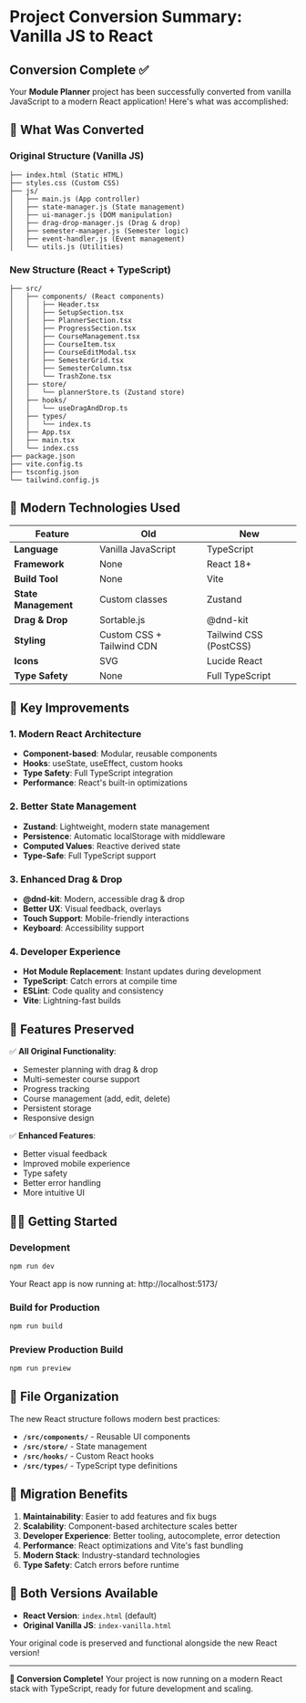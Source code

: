 # Project Conversion Summary: Vanilla JS to React

## Conversion Complete ✅

Your **Module Planner** project has been successfully converted from vanilla JavaScript to a modern React application! Here's what was accomplished:

## 🎯 What Was Converted

### **Original Structure (Vanilla JS)**
```
├── index.html (Static HTML)
├── styles.css (Custom CSS)
├── js/
│   ├── main.js (App controller)
│   ├── state-manager.js (State management)
│   ├── ui-manager.js (DOM manipulation)
│   ├── drag-drop-manager.js (Drag & drop)
│   ├── semester-manager.js (Semester logic)
│   ├── event-handler.js (Event management)
│   └── utils.js (Utilities)
```

### **New Structure (React + TypeScript)**
```
├── src/
│   ├── components/ (React components)
│   │   ├── Header.tsx
│   │   ├── SetupSection.tsx
│   │   ├── PlannerSection.tsx
│   │   ├── ProgressSection.tsx
│   │   ├── CourseManagement.tsx
│   │   ├── CourseItem.tsx
│   │   ├── CourseEditModal.tsx
│   │   ├── SemesterGrid.tsx
│   │   ├── SemesterColumn.tsx
│   │   └── TrashZone.tsx
│   ├── store/
│   │   └── plannerStore.ts (Zustand store)
│   ├── hooks/
│   │   └── useDragAndDrop.ts
│   ├── types/
│   │   └── index.ts
│   ├── App.tsx
│   ├── main.tsx
│   └── index.css
├── package.json
├── vite.config.ts
├── tsconfig.json
└── tailwind.config.js
```

## 🚀 Modern Technologies Used

| Feature | Old | New |
|---------|-----|-----|
| **Language** | Vanilla JavaScript | TypeScript |
| **Framework** | None | React 18+ |
| **Build Tool** | None | Vite |
| **State Management** | Custom classes | Zustand |
| **Drag & Drop** | Sortable.js | @dnd-kit |
| **Styling** | Custom CSS + Tailwind CDN | Tailwind CSS (PostCSS) |
| **Icons** | SVG | Lucide React |
| **Type Safety** | None | Full TypeScript |

## 🎨 Key Improvements

### **1. Modern React Architecture**
- **Component-based**: Modular, reusable components
- **Hooks**: useState, useEffect, custom hooks
- **Type Safety**: Full TypeScript integration
- **Performance**: React's built-in optimizations

### **2. Better State Management**
- **Zustand**: Lightweight, modern state management
- **Persistence**: Automatic localStorage with middleware
- **Computed Values**: Reactive derived state
- **Type-Safe**: Full TypeScript support

### **3. Enhanced Drag & Drop**
- **@dnd-kit**: Modern, accessible drag & drop
- **Better UX**: Visual feedback, overlays
- **Touch Support**: Mobile-friendly interactions
- **Keyboard**: Accessibility support

### **4. Developer Experience**
- **Hot Module Replacement**: Instant updates during development
- **TypeScript**: Catch errors at compile time
- **ESLint**: Code quality and consistency
- **Vite**: Lightning-fast builds

## 🎯 Features Preserved

✅ **All Original Functionality**:
- Semester planning with drag & drop
- Multi-semester course support
- Progress tracking
- Course management (add, edit, delete)
- Persistent storage
- Responsive design

✅ **Enhanced Features**:
- Better visual feedback
- Improved mobile experience
- Type safety
- Better error handling
- More intuitive UI

## 🏃‍♂️ Getting Started

### **Development**
```bash
npm run dev
```
Your React app is now running at: http://localhost:5173/

### **Build for Production**
```bash
npm run build
```

### **Preview Production Build**
```bash
npm run preview
```

## 📂 File Organization

The new React structure follows modern best practices:

- **`/src/components/`** - Reusable UI components
- **`/src/store/`** - State management
- **`/src/hooks/`** - Custom React hooks
- **`/src/types/`** - TypeScript type definitions

## 🔄 Migration Benefits

1. **Maintainability**: Easier to add features and fix bugs
2. **Scalability**: Component-based architecture scales better
3. **Developer Experience**: Better tooling, autocomplete, error detection
4. **Performance**: React optimizations and Vite's fast bundling
5. **Modern Stack**: Industry-standard technologies
6. **Type Safety**: Catch errors before runtime

## 📱 Both Versions Available

- **React Version**: `index.html` (default)
- **Original Vanilla JS**: `index-vanilla.html`

Your original code is preserved and functional alongside the new React version!

---

**🎉 Conversion Complete!** Your project is now running on a modern React stack with TypeScript, ready for future development and scaling.
